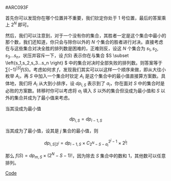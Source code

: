 #ARC093F

首先你可以发现你在哪个位置并不重要，我们钦定你处于 $1$ 号位置，最后的答案乘上 $2^N$ 即可。

然后，我们可以注意到，对于一个没有你的集合，其胜者一定是这个集合中最小的那个数，我们还知道，你只会与除你以外的 $N$ 个集合的胜者进行对决。直接考虑在与这些集合对决全胜的排列数是困难的，正难则反，设这 $N$ 个集合为 $s_1,s_2,s_3... s_n$，状压并容斥一下，设 $f(S)$ 表示你在与集合 $S \subset \left\{s_1,s_2,s_3...s_n \right\} $ 中的集合对决时全部失败的排列数。则答案等于 $\sum (-1)^{|S|} f(S)$。考虑如何求 $f$，发现我们其实可以以这样一个顺序来做，即从大往小枚举 $A_i$，再 $S$ 中加入一个集合时钦定 $A_i$ 是这个集合中的最小值直接算方案数。具体地，我们将 $A_i$ 从大到小排序，设 $dp_{i,S}$ 表示到了 $a_i$，你在面对 $S$ 中的集合时是必败的方案数。转移时你可以考虑将 $a_i$ 填入 $S$ 以外的集合但没成为最小值和 $S$ 以外的集合并成为了最小值来考虑。

当其没成为最小值

$$dp_{i,S}=dp_{i-1,S}$$

当其成为了最小值，设其是 $j$ 集合的最小值，则

$$dp_{i,S|2^j}=dp_{i-1,S}\times C_{2^N-S-a_i}^{2^j-1}\times 2^j!$$

那么 $f(S)=dp_{m,S}\times(2^N-S-1)!$，因为除去 $S$ 集合中的数和 $1$，其他数可以任意排列。

[Code](https://atcoder.jp/contests/arc093/submissions/44203304)